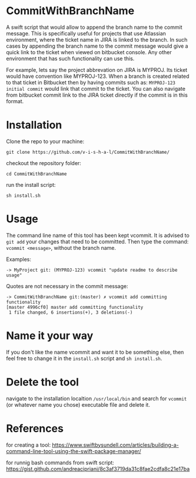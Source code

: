 # CommitWithBranchName
A swift script that would allow to append the branch name to the commit message. This is specifically useful for projects that use Atlassian environment, where the ticket name in JIRA is linked to the branch. In such cases by appending the branch name to the commit message would give a quick link to the ticket when viewed on bitbucket console.
Any other environment that has such functionality can use this.

For example, lets say the project abbrevation on JIRA is MYPROJ. Its ticket would have convention like MYPROJ-123. When a branch is created related to that ticket in Bitbucket then by having commits such as: `MYPROJ-123 initial commit` would link that commit to the ticket. You can also navigate from bitbucket commit link to the JIRA ticket directly if the commit is in this format.

# Installation
Clone the repo to your machine:

`git clone https://github.com/v-i-s-h-a-l/CommitWithBranchName/`

checkout the repository folder:

`cd CommitWithBranchName`

run the install script:

`sh install.sh`


# Usage

The command line name of this tool has been kept vcommit. It is advised to `git add` your changes that need to be committed. Then type the command: `vcommit <message>`, without the branch name.


Examples:

`-> MyProject git: (MYPROJ-123) vcommit "update readme to describe usage"`

Quotes are not necessary in the commit message:
``` 
-> CommitWithBranchName git:(master) ✗ vcommit add committing functionality
[master 4996cf0] master add committing functionality
 1 file changed, 6 insertions(+), 3 deletions(-)
 ```

# Name it your way

If you don't like the name vcommit and want it to be something else, then feel free to change it in the `install.sh` script and `sh install.sh`.

# Delete the tool

navigate to the installation localtion `/usr/local/bin` and search for `vcommit` (or whatever name you chose) executable file and delete it.

# References
for creating a tool: https://www.swiftbysundell.com/articles/building-a-command-line-tool-using-the-swift-package-manager/

for runnig bash commands from swift script: https://gist.github.com/andreacipriani/8c3af3719da31c8fae2cdfa8c21e17ba
